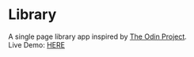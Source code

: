 # Library

A single page library app inspired by [The Odin Project](https://www.theodinproject.com/lessons/library).  
Live Demo: [HERE](https://pancreaspinch.github.io/library/) 
